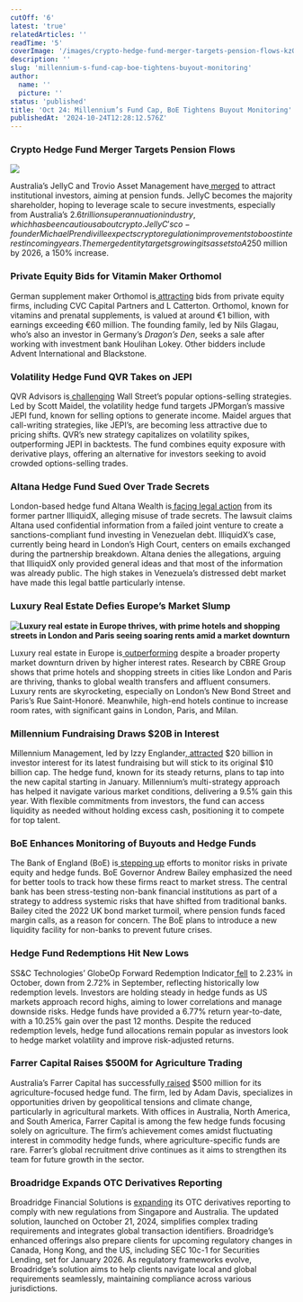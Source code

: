 ```yaml
---
cutOff: '6'
latest: 'true'
relatedArticles: ''
readTime: '5'
coverImage: '/images/crypto-hedge-fund-merger-targets-pension-flows-kzOT.webp'
description: ''
slug: 'millennium-s-fund-cap-boe-tightens-buyout-monitoring'
author:
  name: ''
  picture: ''
status: 'published'
title: 'Oct 24: Millennium’s Fund Cap, BoE Tightens Buyout Monitoring'
publishedAt: '2024-10-24T12:28:12.576Z'
---
```


### Crypto Hedge Fund Merger Targets Pension Flows

![](/images/crypto-hedge-fund-merger-targets-pension-flows-YzOD.webp)

Australia’s JellyC and Trovio Asset Management have[ merged](https://www.bnnbloomberg.ca/business/international/2024/10/23/crypto-hedge-fund-managers-merge-in-effort-to-woo-pension-flows/) to attract institutional investors, aiming at pension funds. JellyC becomes the majority shareholder, hoping to leverage scale to secure investments, especially from Australia’s $2.6 trillion superannuation industry, which has been cautious about crypto. JellyC's co-founder Michael Prendiville expects crypto regulation improvements to boost interest in coming years. The merged entity targets growing its assets to A$250 million by 2026, a 150% increase.

### Private Equity Bids for Vitamin Maker Orthomol

German supplement maker Orthomol is[ attracting](https://www.bnnbloomberg.ca/business/company-news/2024/10/23/pe-firms-said-to-circle-german-vitamin-supplement-maker-orthomol/) bids from private equity firms, including CVC Capital Partners and L Catterton. Orthomol, known for vitamins and prenatal supplements, is valued at around €1 billion, with earnings exceeding €60 million. The founding family, led by Nils Glagau, who’s also an investor in Germany’s *Dragon’s Den*, seeks a sale after working with investment bank Houlihan Lokey. Other bidders include Advent International and Blackstone.

### Volatility Hedge Fund QVR Takes on JEPI

QVR Advisors is[ challenging](https://www.hedgeweek.com/qvr-targets-jpmorgans-options-selling-behemoth/#:~:text=QVR%20Advisors%2C%20a%20%242bn,as%20an%20%E2%80%9Coptions%20whale.%E2%80%9D) Wall Street’s popular options-selling strategies. Led by Scott Maidel, the volatility hedge fund targets JPMorgan’s massive JEPI fund, known for selling options to generate income. Maidel argues that call-writing strategies, like JEPI’s, are becoming less attractive due to pricing shifts. QVR’s new strategy capitalizes on volatility spikes, outperforming JEPI in backtests. The fund combines equity exposure with derivative plays, offering an alternative for investors seeking to avoid crowded options-selling trades.

### Altana Hedge Fund Sued Over Trade Secrets

London-based hedge fund Altana Wealth is[ facing legal action](https://www.hedgeweek.com/hedge-fund-altana-sued-by-former-investment-partner-illiquid/) from its former partner IlliquidX, alleging misuse of trade secrets. The lawsuit claims Altana used confidential information from a failed joint venture to create a sanctions-compliant fund investing in Venezuelan debt. IlliquidX’s case, currently being heard in London’s High Court, centers on emails exchanged during the partnership breakdown. Altana denies the allegations, arguing that IlliquidX only provided general ideas and that most of the information was already public. The high stakes in Venezuela’s distressed debt market have made this legal battle particularly intense.

### Luxury Real Estate Defies Europe’s Market Slump

**![Luxury real estate in Europe thrives, with prime hotels and shopping streets in London and Paris seeing soaring rents amid a market downturn](https://lh7-rt.googleusercontent.com/docsz/AD_4nXcNZqLLivfvrJMM0vXBK1C9idhdxg_iK4MMd0xX3pDkbSvSmqPQTQHrZWwJCHVupdudxV91Tbds7hTukPBxKnWh4CbAgIDnMH1u50Jvwh6tVOtW1Ib59S-C161msaHkeZLqYdz3vjWCmO9LQQ-Igd5ENMkP?key=UEGzHVLHl6lY5avTV5bxig)**

Luxury real estate in Europe is[ outperforming](https://www.bnnbloomberg.ca/business/2024/10/23/luxury-real-estate-is-a-bright-spot-in-europes-bruised-property-market/) despite a broader property market downturn driven by higher interest rates. Research by CBRE Group shows that prime hotels and shopping streets in cities like London and Paris are thriving, thanks to global wealth transfers and affluent consumers. Luxury rents are skyrocketing, especially on London’s New Bond Street and Paris’s Rue Saint-Honoré. Meanwhile, high-end hotels continue to increase room rates, with significant gains in London, Paris, and Milan.

### Millennium Fundraising Draws $20B in Interest

Millennium Management, led by Izzy Englander,[ attracted](https://www.hedgeweek.com/millennium-to-stick-with-10bn-fundraising-cap-despite-seeing-20bn-in-investor-interest/) $20 billion in investor interest for its latest fundraising but will stick to its original $10 billion cap. The hedge fund, known for its steady returns, plans to tap into the new capital starting in January. Millennium’s multi-strategy approach has helped it navigate various market conditions, delivering a 9.5% gain this year. With flexible commitments from investors, the fund can access liquidity as needed without holding excess cash, positioning it to compete for top talent.

### BoE Enhances Monitoring of Buyouts and Hedge Funds

The Bank of England (BoE) is[ stepping up](https://www.hedgeweek.com/boe-seeking-better-tools-to-monitor-buyout-giants-and-hedge-funds/) efforts to monitor risks in private equity and hedge funds. BoE Governor Andrew Bailey emphasized the need for better tools to track how these firms react to market stress. The central bank has been stress-testing non-bank financial institutions as part of a strategy to address systemic risks that have shifted from traditional banks. Bailey cited the 2022 UK bond market turmoil, where pension funds faced margin calls, as a reason for concern. The BoE plans to introduce a new liquidity facility for non-banks to prevent future crises.

### Hedge Fund Redemptions Hit New Lows

SS&C Technologies’ GlobeOp Forward Redemption Indicator[ fell](https://www.hedgeweek.com/ssc-globeop-forward-redemption-indicator-falls-to-2-23-for-october/#:~:text=SS%26C%20Technologies%20Holdings%20\(Nasdaq%3A%20SSNC,data%20from%20SS%26C%20Technologies%20Holdings.) to 2.23% in October, down from 2.72% in September, reflecting historically low redemption levels. Investors are holding steady in hedge funds as US markets approach record highs, aiming to lower correlations and manage downside risks. Hedge funds have provided a 6.77% return year-to-date, with a 10.25% gain over the past 12 months. Despite the reduced redemption levels, hedge fund allocations remain popular as investors look to hedge market volatility and improve risk-adjusted returns.

### Farrer Capital Raises $500M for Agriculture Trading

Australia’s Farrer Capital has successfully[ raised](https://www.hedgeweek.com/farrer-closes-new-investment-after-raising-500m-for-agriculture-trading/#:~:text=Commodity%20hedge%20fund%20Farrer%20Capital,to%20a%20report%20by%20Bloomberg.) $500 million for its agriculture-focused hedge fund. The firm, led by Adam Davis, specializes in opportunities driven by geopolitical tensions and climate change, particularly in agricultural markets. With offices in Australia, North America, and South America, Farrer Capital is among the few hedge funds focusing solely on agriculture. The firm’s achievement comes amidst fluctuating interest in commodity hedge funds, where agriculture-specific funds are rare. Farrer’s global recruitment drive continues as it aims to strengthen its team for future growth in the sector.

### Broadridge Expands OTC Derivatives Reporting

Broadridge Financial Solutions is [expanding](https://www.hedgeweek.com/broadridge-expands-otc-derivatives-reporting-solution-across-jurisdictions/) its OTC derivatives reporting to comply with new regulations from Singapore and Australia. The updated solution, launched on October 21, 2024, simplifies complex trading requirements and integrates global transaction identifiers. Broadridge’s enhanced offerings also prepare clients for upcoming regulatory changes in Canada, Hong Kong, and the US, including SEC 10c-1 for Securities Lending, set for January 2026. As regulatory frameworks evolve, Broadridge’s solution aims to help clients navigate local and global requirements seamlessly, maintaining compliance across various jurisdictions.